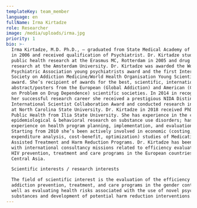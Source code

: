 ```yaml
---
templateKey: team_member
language: en
fullName: Irma Kirtadze
role: Researcher
image: /media/uploads/irma.jpg
priority: 1
bio: >-
  Irma Kirtadze, M.D. Ph.D., – graduated from State Medical Academy of Georgia
  in 2006 and received qualification of Psychiatrist. Dr. Kirtadze studied
  public health research at the Erasmus MC, Rotterdam in 2005 and drug abuse
  research at the Amsterdam University. Dr. Kirtadze was awarded the World
  Psychiatric Association young psychiatrists award and the first International
  Society on Addiction Medicine/World Health Organisation Young Scientists
  award. She’s recipient of awards for the best, scientific, international
  abstract/posters from the European (Global Addiction) and American (Colleague
  on Problem on Drug Dependence) scientific societies. In 2014 in recognition of
  her successful research career she received a prestigious NIDA Distinguished
  International Scientist Collaboration Award and conducted research internship
  at North Carolina State University. Dr. Kirtadze in 2018 received PhD in
  Public Health from Ilia State University. She has experience in the clinical,
  epidemiological & behavioral research on substance use disorders; has
  experience on health program planning, implementation, and evaluation.
  Starting from 2010 she’s been actively involved in economic (costing,
  expenditure analysis, cost-benefit, optimization) studies of Medication
  Assisted Treatment and Harm Reduction Programs. Dr. Kirtadze has been involved
  with international consultancy missions related to efficiency evaluation of
  HIV prevention, treatment and care programs in the European countries and
  Central Asia.

  Scientific interests / research interests

  The field of scientific interest is the evaluation of the efficiency of drug
  addiction prevention, treatment, and care programs in the gender context. As
  well as evaluating health risks associated with the use of novel psychoactive
  substances and development of potential harm reduction interventions.
---
```


